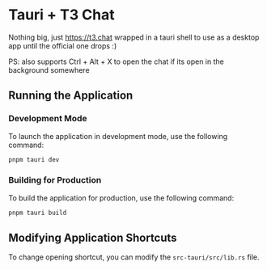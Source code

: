 # Tauri + T3 Chat

Nothing big, just https://t3.chat wrapped in a tauri shell to use as a desktop app until the official one drops :)

PS: also supports Ctrl + Alt + X to open the chat if its open in the background somewhere

## Running the Application

### Development Mode

To launch the application in development mode, use the following command:

```bash
pnpm tauri dev
```

### Building for Production

To build the application for production, use the following command:

```bash
pnpm tauri build
```

## Modifying Application Shortcuts

To change opening shortcut, you can modify the `src-tauri/src/lib.rs` file.

